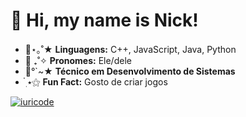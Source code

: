 <h1>👋 Hi, my name is Nick!</h1>
<ul>
  <li>🥝⋆｡˚★ <strong>Linguagens:</strong> C++, JavaScript, Java, Python</li>
  <li>🌱 ₊˚✧ <strong>Pronomes:</strong> Ele/dele</li>
  <li>🍵°`~★ <strong>Técnico em Desenvolvimento de Sistemas</strong></li>
  <li>๋࣭ ⭑⚝ <strong>Fun Fact:</strong> Gosto de criar jogos</li>
</ul>
</ul>


[![iuricode](https://github-readme-stats.vercel.app/api/top-langs/?username=nickstarss&hide=html&layout=compact&theme=tokyonight)](https://github.com/anuraghazra/github-readme-stats)

<!--

Here are some ideas to get you started:

- 🔭 I’m currently working on ...
- 🌱 I’m currently learning ...
- 👯 I’m looking to collaborate on ...
- 🤔 I’m looking for help with ...
- 💬 Ask me about ...
- 📫 How to reach me: ...
- 😄 Pronouns: ...
- ⚡ Fun fact: ...
-->
